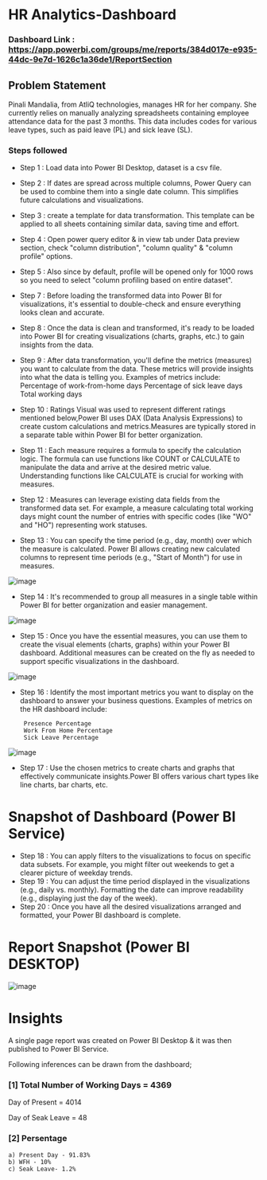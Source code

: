 # HR Analytics-Dashboard

### Dashboard Link : https://app.powerbi.com/groups/me/reports/384d017e-e935-44dc-9e7d-1626c1a36de1/ReportSection

## Problem Statement

Pinali Mandalia, from AtliQ technologies, manages HR for her company. She currently relies on manually analyzing spreadsheets containing employee attendance data for the past 3 months. This data includes codes for various leave types, such as paid leave (PL) and sick leave (SL).


### Steps followed 

- Step 1 : Load data into Power BI Desktop, dataset is a csv file.  
- Step 2 : If dates are spread across multiple columns, Power Query can be used to combine them into a single date column. This simplifies future calculations and visualizations.
- Step 3 : create a template for data transformation. This template can be applied to all sheets containing similar data, saving time and effort.
- Step 4 : Open power query editor & in view tab under Data preview section, check "column distribution", "column quality" & "column profile" options.
- Step 5 : Also since by default, profile will be opened only for 1000 rows so you need to select "column profiling based on entire dataset".
- Step 7 : Before loading the transformed data into Power BI for visualizations, it's essential to double-check and ensure everything looks clean and accurate.
- Step 8 : Once the data is clean and transformed, it's ready to be loaded into Power BI for creating visualizations (charts, graphs, etc.) to gain insights from the data.

           
     
- Step 9 : After data transformation, you'll define the metrics (measures) you want to calculate from the data. These metrics will provide insights into what the data is telling you.
	Examples of metrics include:
		Percentage of work-from-home days
		Percentage of sick leave days
		Total working days

- Step 10 : Ratings Visual was used to represent different ratings mentioned below,Power BI uses DAX (Data Analysis Expressions) to create custom calculations and metrics.Measures are typically stored in a separate table within Power BI for better organization.


- Step 11 : Each measure requires a formula to specify the calculation logic. The formula can use functions like COUNT or CALCULATE to manipulate the data and arrive at the desired metric value. Understanding functions like CALCULATE is crucial for working with measures.

- Step 12 : Measures can leverage existing data fields from the transformed data set.
		For example, a measure calculating total working days might count the number of entries with specific codes (like "WO" and "HO") representing work statuses.
- Step 13 : You can specify the time period (e.g., day, month) over which the measure is calculated. Power BI allows creating new calculated columns to represent time periods (e.g., "Start of Month") for use in measures.



![image](https://github.com/egemon98/HR-Analytics/assets/91773966/0eac2117-3d39-4967-aa56-94ee9e56bff5)

        
- Step 14 : It's recommended to group all measures in a single table within Power BI for better organization and easier management.

![image](https://github.com/egemon98/HR-Analytics/assets/91773966/5f5aa3bc-6dd3-4e04-8016-ddfac88cc9a2)

        
 - Step 15 : Once you have the essential measures, you can use them to create the visual elements (charts, graphs) within your Power BI dashboard. Additional measures can be created on the fly as needed to support specific visualizations in the dashboard.
 
![image](https://github.com/egemon98/HR-Analytics/assets/91773966/566ccb99-6f8c-4cb7-b03f-d61909f78262) 

 
 - Step 16 : Identify the most important metrics you want to display on the dashboard to answer your business questions.
Examples of metrics on the HR dashboard include:
	    
        Presence Percentage
		Work From Home Percentage
		Sick Leave Percentage
 
 
![image](https://github.com/egemon98/HR-Analytics/assets/91773966/621d7a3a-6aa4-4969-aa8d-c8a17f326aa3)
 
 - Step 17 : Use the chosen metrics to create charts and graphs that effectively communicate insights.Power BI offers various chart types like line charts, bar charts, etc.

# Snapshot of Dashboard (Power BI Service)


 - Step 18 : You can apply filters to the visualizations to focus on specific data subsets. For example, you might filter out weekends to get a clearer picture of weekday trends.
 - Step 19 : You can adjust the time period displayed in the visualizations (e.g., daily vs. monthly). Formatting the date can improve readability (e.g., displaying just the day of the week).
 - Step 20 : Once you have all the desired visualizations arranged and formatted, your Power BI dashboard is complete. 



 # Report Snapshot (Power BI DESKTOP)
![image](https://github.com/egemon98/HR-Analytics/assets/91773966/16f3bae8-ce2d-4015-9034-7c6ca6985278)

# Insights

A single page report was created on Power BI Desktop & it was then published to Power BI Service.

Following inferences can be drawn from the dashboard;

### [1] Total Number of Working Days = 4369

   Day of Present = 4014

   Day of Seak Leave = 48

  
### [2] Persentage

    a) Present Day - 91.83%
    b) WFH - 10%
    c) Seak Leave- 1.2%
